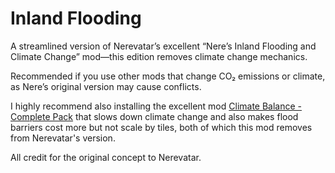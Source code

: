 # Inland Flooding
A streamlined version of Nerevatar’s excellent “Nere’s Inland Flooding and Climate Change” mod—this edition removes climate change mechanics.

Recommended if you use other mods that change CO₂ emissions or climate, as Nere’s original version may cause conflicts.

I highly recommend also installing the excellent mod [Climate Balance - Complete Pack](https://steamcommunity.com/sharedfiles/filedetails/?id=1667883116) that slows down climate change and also makes flood barriers cost more but not scale by tiles, both of which this mod removes from Nerevatar's version.

All credit for the original concept to Nerevatar.

